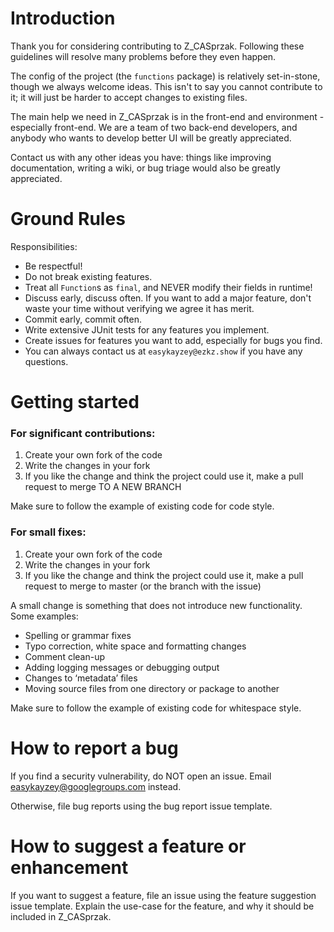 # Introduction

Thank you for considering contributing to Z_CASprzak. Following these guidelines will resolve many problems before they even happen. 

The config of the project (the `functions` package) is relatively set-in-stone, though we always welcome ideas. This isn't to say you cannot contribute to it; it will just be harder to accept changes to existing files.

The main help we need in Z_CASprzak is in the front-end and environment - especially front-end. We are a team of two back-end developers, and anybody who wants to develop better UI will be greatly appreciated.

Contact us with any other ideas you have: things like improving documentation, writing a wiki, or bug triage would also be greatly appreciated.

# Ground Rules
Responsibilities:
- Be respectful!
- Do not break existing features.
- Treat all `Function`s  as `final`, and NEVER modify their fields in runtime!
- Discuss early, discuss often. If you want to add a major feature, don't waste your time without verifying we agree it has merit.
- Commit early, commit often. 
- Write extensive JUnit tests for any features you implement.
- Create issues for features you want to add, especially for bugs you find.
- You can always contact us at `easykayzey@ezkz.show` if you have any questions.

# Getting started
### For significant contributions:

1. Create your own fork of the code
2. Write the changes in your fork
3. If you like the change and think the project could use it, make a pull request to merge TO A NEW BRANCH

Make sure to follow the example of existing code for code style.

### For small fixes:

1. Create your own fork of the code
2. Write the changes in your fork
3. If you like the change and think the project could use it, make a pull request to merge to master (or the branch with the issue)

A small change is something that does not introduce new functionality. Some examples:
- Spelling or grammar fixes
- Typo correction, white space and formatting changes
- Comment clean-up
- Adding logging messages or debugging output
- Changes to ‘metadata’ files
- Moving source files from one directory or package to another

Make sure to follow the example of existing code for whitespace style.

# How to report a bug
If you find a security vulnerability, do NOT open an issue. Email easykayzey@googlegroups.com instead.

Otherwise, file bug reports using the bug report issue template.

# How to suggest a feature or enhancement
If you want to suggest a feature, file an issue using the feature suggestion issue template. Explain the use-case for the feature, and why it should be included in Z_CASprzak.

